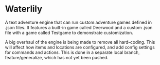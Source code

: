 # Waterlily

A text adventure engine that can run custom adventure games defined in .json files.
It features a built-in game called Deerwood and a custom .json file with a game called Testgame to demonstrate customization.

A big overhaul of the engine is being made to remove all hard-coding. 
This will affect how items and locations are configured, and add config settings for commands and actions.
This is done in a separate local branch, feature/generalize, which has not yet been pushed.
